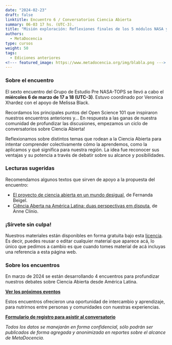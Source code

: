 ```yaml
---
date: "2024-02-23"
draft: false
linktitle: Encuentro 6 / Conversatorios Ciencia Abierta
summary: 06-03 17 hs. (UTC-3). 
title: "Misión exploración: Reflexiones finales de los 5 módulos NASA y desafíos de su aplicación en América Latina"
authors:
  - MetaDocencia
type: cursos
weight: 50
tags:
  - Ediciones anteriores
<!--- featured_image: https://www.metadocencia.org/img/blabla.png --->
---
```


<!--- ![Grupo de Estudio Pre NASA TOPS, encuentro 1. Módulo 1: El “Ethos” de la Ciencia Abierta. Miércoles 24/01 a las 17 hs. (UTC-3). Coordina Melissa Black](https://www.metadocencia.org/img/blabla.jpg) --->

### Sobre el encuentro

El sexto encuentro del Grupo de Estudio Pre NASA-TOPS se llevó a cabo el **miércoles 6 de marzo de 17 a 18 (UTC-3)**. Estuvo coordinado por Veronica Xhardez con el apoyo de Melissa Black.

Recordamos los principales puntos del Open Science 101 que inspiraron nuestros encuentros anteriores y... En respuesta a las ganas de nuestra comunidad de profundizar las discusiones, empezamos un ciclo de conversatorios sobre Ciencia Abierta!

Reflexionamos sobre distintos temas que rodean a la Ciencia Abierta para intentar comprender colectivamente cómo la aprendemos, como la aplicamos y qué significa para nuestra región. La idea fue reconocer sus ventajas y su potencia a través de debatir sobre su alcance y posibilidades.

### Lecturas sugeridas

Recomendamos algunos textos que sirven de apoyo a la propuesta del encuentro:

- [El proyecto de ciencia abierta en un mundo desigual](https://revistas.uam.es/relacionesinternacionales/article/view/15331/15022), de Fernanda Beigel.
- [Ciência Aberta na América Latina: duas perspectivas em disputa](https://www.scielo.br/j/tinf/a/pPH6wwxN6rGhyVJM83pGSnp/), de Anne Clinio.

<!--- ### Materiales del evento

- [Presentación](https://docs.google.com/presentation/d/blabla/edit?usp=sharing)

- [Video del encuentro](https://youtu.be/SotP_QwBDj8)--->


### ¡Sírvete sin culpa!

Nuestros materiales están disponibles en forma gratuita bajo esta [licencia](https://creativecommons.org/licenses/by/4.0/deed.es). Es decir, puedes reusar o editar cualquier material que aparece acá, lo único que pedimos a cambio es que cuando tomes material de acá incluyas una referencia a esta página web.

### Sobre los encuentros

En marzo de 2024 se están desarrollando 4 encuentros para profundizar nuestros debates sobre Ciencia Abierta desde América Latina. 

**[Ver los próximos eventos](https://www.metadocencia.org/eventos)**

Estos encuentros ofrecieron una oportunidad de intercambio y aprendizaje, para nutrirnos entre personas y comunidades con nuestras experiencias.

**[Formulario de registro para asistir al conversatorio](https://docs.google.com/forms/d/e/1FAIpQLSe2_d08ZLEComUlsUwzHKPhiGcEuN2u1oq1gdvRcAXLfWz8ww/viewform)**

*Todos los datos se manejarán en forma confidencial, sólo podrán ser publicados de forma agregada y anonimizada en reportes sobre el alcance de MetaDocencia.*
